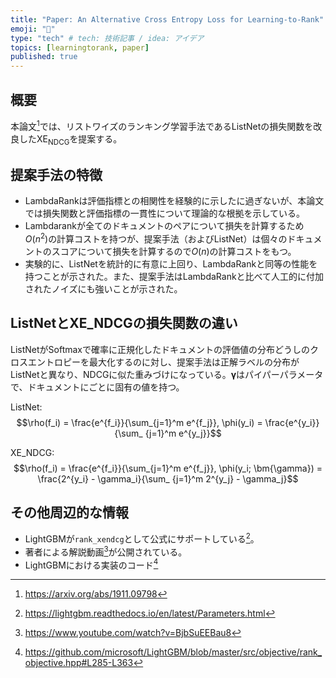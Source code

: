 ```yaml
---
title: "Paper: An Alternative Cross Entropy Loss for Learning-to-Rank"
emoji: "🔖"
type: "tech" # tech: 技術記事 / idea: アイデア
topics: [learningtorank, paper]
published: true
---
```


## 概要

本論文[^1]では、リストワイズのランキング学習手法であるListNetの損失関数を改良した$\mathrm{XE}_\mathrm{NDCG}$を提案する。

[^1]: https://arxiv.org/abs/1911.09798

## 提案手法の特徴

* LambdaRankは評価指標との相関性を経験的に示したに過ぎないが、本論文では損失関数と評価指標の一貫性について理論的な根拠を示している。
* Lambdarankが全てのドキュメントのペアについて損失を計算するため$O(n^2)$の計算コストを持つが、提案手法（およびListNet）は個々のドキュメントのスコアについて損失を計算するので$O(n)$の計算コストをもつ。
* 実験的に、ListNetを統計的に有意に上回り、LambdaRankと同等の性能を持つことが示された。また、提案手法はLambdaRankと比べて人工的に付加されたノイズにも強いことが示された。

## ListNetとXE_NDCGの損失関数の違い

ListNetがSoftmaxで確率に正規化したドキュメントの評価値の分布どうしのクロスエントロピーを最大化するのに対し、提案手法は正解ラベルの分布がListNetと異なり、NDCGに似た重みづけになっている。$\bm{\gamma}$はパイパーパラメータで、ドキュメントにごとに固有の値を持つ。

ListNet:
$$\rho(f_i) = \frac{e^{f_i}}{\sum_{j=1}^m e^{f_j}}, \phi(y_i) = \frac{e^{y_i}}{\sum_ {j=1}^m e^{y_j}}$$

XE_NDCG:
$$\rho(f_i) = \frac{e^{f_i}}{\sum_{j=1}^m e^{f_j}}, \phi(y_i; \bm{\gamma}) = \frac{2^{y_i} - \gamma_i}{\sum_ {j=1}^m 2^{y_j} - \gamma_j}$$

## その他周辺的な情報

* LightGBMが`rank_xendcg`として公式にサポートしている[^2]。
* 著者による解説動画[^3]が公開されている。
* LightGBMにおける実装のコード[^4]

[^2]: https://lightgbm.readthedocs.io/en/latest/Parameters.html
[^3]: https://www.youtube.com/watch?v=BjbSuEEBau8
[^4]: https://github.com/microsoft/LightGBM/blob/master/src/objective/rank_objective.hpp#L285-L363